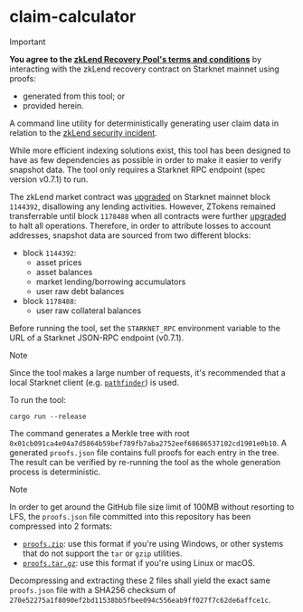 # claim-calculator

> [!IMPORTANT]
>
> **You agree to the [zkLend Recovery Pool's terms and conditions](https://recovery.zklend.com/terms)** by interacting with the zkLend recovery contract on Starknet mainnet using proofs:
>
> - generated from this tool; or
> - provided herein.

A command line utility for deterministically generating user claim data in relation to the [zkLend security incident](https://zklend.medium.com/zklend-security-incident-post-mortem-27d9abaf66f6).

While more efficient indexing solutions exist, this tool has been designed to have as few dependencies as possible in order to make it easier to verify snapshot data. The tool only requires a Starknet RPC endpoint (spec version v0.7.1) to run.

The zkLend market contract was [upgraded](https://voyager.online/tx/0x057a07cb48fd0f7af8330dcfcfb0d32e180cb099a1100a3205a77bf4818902fe) on Starknet mainnet block `1144392`, disallowing any lending activities. However, ZTokens remained transferrable until block `1178488` when all contracts were further [upgraded](https://voyager.online/tx/0x020302acc52ee17f18d67115c776bbecd4baaf1baee35b243694cf6801c43ad5) to halt all operations. Therefore, in order to attribute losses to account addresses, snapshot data are sourced from two different blocks:

- block `1144392`:
  - asset prices
  - asset balances
  - market lending/borrowing accumulators
  - user raw debt balances
- block `1178488`:
  - user raw collateral balances

Before running the tool, set the `STARKNET_RPC` environment variable to the URL of a Starknet JSON-RPC endpoint (v0.7.1).

> [!NOTE]
>
> Since the tool makes a large number of requests, it's recommended that a local Starknet client (e.g. [`pathfinder`](https://github.com/eqlabs/pathfinder)) is used.

To run the tool:

```
cargo run --release
```

The command generates a Merkle tree with root `0x01cb091ca4e04a7d5864b59bef789fb7aba2752eef68686537102cd1901e0b10`. A generated `proofs.json` file contains full proofs for each entry in the tree. The result can be verified by re-running the tool as the whole generation process is deterministic.

> [!NOTE]
>
> In order to get around the GitHub file size limit of 100MB without resorting to LFS, the `proofs.json` file committed into this repository has been compressed into 2 formats:
>
> - [`proofs.zip`](./proofs.zip): use this format if you're using Windows, or other systems that do not support the `tar` or `gzip` utilities.
> - [`proofs.tar.gz`](./proofs.tar.gz): use this format if you're using Linux or macOS.
>
> Decompressing and extracting these 2 files shall yield the exact same `proofs.json` file with a SHA256 checksum of `270e52275a1f8090ef2bd11538bb5fbee094c556eab9ff027f7c62de6affce1c`.
